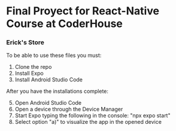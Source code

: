 # Final Proyect for React-Native Course at CoderHouse
### Erick's Store

To be able to use these files you must:

1) Clone the repo
2) Install Expo
3) Install Android Studio Code

After you have the installations complete:

5) Open Android Studio Code
6) Open a device through the Device Manager
7) Start Expo typing the following in the console:  "npx expo start"
8) Select option "a)" to visualize the app in the opened device
